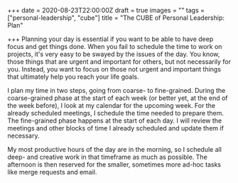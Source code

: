 +++
date = 2020-08-23T22:00:00Z
draft = true
images = ""
tags = ["personal-leadership", "cube"]
title = "The CUBE of Personal Leadership: Plan"

+++
Planning your day is essential if you want to be able to have deep focus and get things done. When you fail to schedule the time to work on projects, it's very easy to be swayed by the issues of the day. You know, those things that are urgent and important for others, but not necessarily for you. Instead, you want to focus on those not urgent and important things that ultimately help you reach your life goals.

I plan my time in two steps, going from coarse- to fine-grained. During the coarse-grained phase at the start of each week (or better yet, at the end of the week before), I look at my calendar for the upcoming week. For the already scheduled meetings, I schedule the time needed to prepare them. The fine-grained phase happens at the start of each day. I will review the meetings and other blocks of time I already scheduled and update them if necessary.

My most productive hours of the day are in the morning, so I schedule all deep- and creative work in that timeframe as much as possible. The afternoon is then reserved for the smaller, sometimes more ad-hoc tasks like merge requests and email.